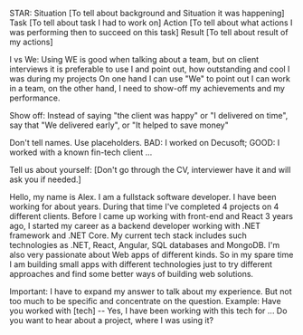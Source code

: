 STAR:
Situation [To tell about background and Situation it was happening]
Task [To tell about task I had to work on]
Action [To tell about what actions I was performing then to succeed on this task]
Result [To tell about result of my actions]

I vs We: 
Using WE is good when talking about a team, but on client interviews it is preferable to use I and point out, how outstanding and cool I was during my projects
On one hand I can use "We" to point out I can work in a team, on the other hand, I need to show-off my achievements and my performance.

Show off: 
Instead of saying "the client was happy" or "I delivered on time", say that "We delivered early", or "It helped to save money"

Don't tell names.
Use placeholders. BAD: I worked on Decusoft; GOOD: I worked with a known fin-tech client ...

Tell us about yourself: [Don't go through the CV, interviewer have it and will ask you if needed.] 

Hello, my name is Alex. I am a fullstack software developer. I have been working for about <experience> years. During that time I've completed 4 projects on 4 different clients.
Before I came up working with front-end and React 3 years ago, I started my career as a backend developer working with .NET framework and .NET Core.
My current tech stack includes such technologies as .NET, React, Angular, SQL databases and MongoDB.
I'm also very passionate about Web apps of different kinds. So in my spare time I am building small apps with different technologies just to try different approaches 
and find some better ways of building web solutions.

Important: I have to expand my answer to talk about my experience. But not too much to be specific and concentrate on the question.
Example: Have you worked with [tech] -- Yes, I have been working with this tech for ... Do you want to hear about a project, where I was using it? 